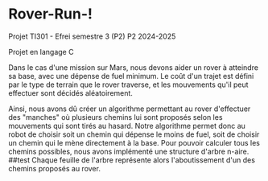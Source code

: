 # Rover-Run-!
Projet TI301 - Efrei semestre 3 (P2)
P2 2024-2025

Projet en langage C

Dans le cas d'une mission sur Mars, nous devons aider un rover à atteindre sa base, avec une dépense de fuel minimum.
Le coût d'un trajet est défini par le type de terrain que le rover traverse, et les mouvements qu'il peut effectuer sont décidés aléatoirement.

Ainsi, nous avons dû créer un algorithme permettant au rover d'effectuer des "manches" où plusieurs chemins lui sont proposés selon les mouvements qui sont tirés au hasard.
Notre algorithme permet donc au robot de choisir soit un chemin qui dépense le moins de fuel, soit de choisir un chemin qui le mène directement à la base.
Pour pouvoir calculer tous les chemins possibles, nous avons implémenté une structure d'arbre n-aire.
##test
Chaque feuille de l'arbre représente alors l'aboutissement d'un des chemins proposés au rover.
